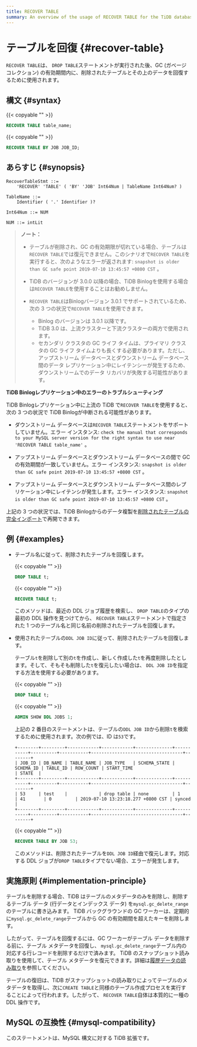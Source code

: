 ```yaml
---
title: RECOVER TABLE
summary: An overview of the usage of RECOVER TABLE for the TiDB database.
---
```


# テーブルを回復 {#recover-table}

`RECOVER TABLE`は、 `DROP TABLE`ステートメントが実行された後、GC (ガベージ コレクション) の有効期間内に、削除されたテーブルとその上のデータを回復するために使用されます。

## 構文 {#syntax}

{{< copyable "" >}}

```sql
RECOVER TABLE table_name;
```

{{< copyable "" >}}

```sql
RECOVER TABLE BY JOB JOB_ID;
```

## あらすじ {#synopsis}

```ebnf+diagram
RecoverTableStmt ::=
    'RECOVER' 'TABLE' ( 'BY' 'JOB' Int64Num | TableName Int64Num? )

TableName ::=
    Identifier ( '.' Identifier )?

Int64Num ::= NUM

NUM ::= intLit
```

> **ノート：**
>
> -   テーブルが削除され、GC の有効期限が切れている場合、テーブルは`RECOVER TABLE`では復元できません。このシナリオで`RECOVER TABLE`を実行すると、次のようなエラーが返されます: `snapshot is older than GC safe point 2019-07-10 13:45:57 +0800 CST` 。
>
> -   TiDB のバージョンが 3.0.0 以降の場合、TiDB Binlogを使用する場合は`RECOVER TABLE`を使用することはお勧めしません。
>
> -   `RECOVER TABLE`はBinlogバージョン 3.0.1 でサポートされているため、次の 3 つの状況で`RECOVER TABLE`を使用できます。
>
>     -   Binlog のバージョンは 3.0.1 以降です。
>     -   TiDB 3.0 は、上流クラスターと下流クラスターの両方で使用されます。
>     -   セカンダリ クラスタの GC ライフ タイムは、プライマリ クラスタの GC ライフ タイムよりも長くする必要があります。ただし、アップストリーム データベースとダウンストリーム データベース間のデータ レプリケーション中にレイテンシーが発生するため、ダウンストリームでのデータ リカバリが失敗する可能性があります。

<CustomContent platform="tidb">

**TiDB Binlogレプリケーション中のエラーのトラブルシューティング**

TiDB Binlogレプリケーション中に上流の TiDB で`RECOVER TABLE`を使用すると、次の 3 つの状況で TiDB Binlogが中断される可能性があります。

-   ダウンストリーム データベースは`RECOVER TABLE`ステートメントをサポートしていません。エラー インスタンス: `check the manual that corresponds to your MySQL server version for the right syntax to use near 'RECOVER TABLE table_name'` 。

-   アップストリーム データベースとダウンストリーム データベースの間で GC の有効期間が一致していません。エラー インスタンス: `snapshot is older than GC safe point 2019-07-10 13:45:57 +0800 CST` 。

-   アップストリーム データベースとダウンストリーム データベース間のレプリケーション中にレイテンシが発生します。エラー インスタンス: `snapshot is older than GC safe point 2019-07-10 13:45:57 +0800 CST` 。

上記の 3 つの状況では、TiDB Binlogからのデータ複製を[削除されたテーブルの完全インポート](/ecosystem-tool-user-guide.md#backup-and-restore---backup--restore-br)で再開できます。

</CustomContent>

## 例 {#examples}

-   テーブル名に従って、削除されたテーブルを回復します。

    {{< copyable "" >}}

    ```sql
    DROP TABLE t;
    ```

    {{< copyable "" >}}

    ```sql
    RECOVER TABLE t;
    ```

    このメソッドは、最近の DDL ジョブ履歴を検索し、 `DROP TABLE`のタイプの最初の DDL 操作を見つけてから、 `RECOVER TABLE`ステートメントで指定された 1 つのテーブル名と同じ名前の削除されたテーブルを回復します。

-   使用されたテーブルの`DDL JOB ID`に従って、削除されたテーブルを回復します。

    テーブル`t`を削除して別の`t`を作成し、新しく作成した`t`を再度削除したとします。そして、そもそも削除した`t`を復元したい場合は、 `DDL JOB ID`を指定する方法を使用する必要があります。

    {{< copyable "" >}}

    ```sql
    DROP TABLE t;
    ```

    {{< copyable "" >}}

    ```sql
    ADMIN SHOW DDL JOBS 1;
    ```

    上記の 2 番目のステートメントは、テーブルの`DDL JOB ID`から削除`t`を検索するために使用されます。次の例では、ID は`53`です。

    ```
    +--------+---------+------------+------------+--------------+-----------+----------+-----------+-----------------------------------+--------+
    | JOB_ID | DB_NAME | TABLE_NAME | JOB_TYPE   | SCHEMA_STATE | SCHEMA_ID | TABLE_ID | ROW_COUNT | START_TIME                        | STATE  |
    +--------+---------+------------+------------+--------------+-----------+----------+-----------+-----------------------------------+--------+
    | 53     | test    |            | drop table | none         | 1         | 41       | 0         | 2019-07-10 13:23:18.277 +0800 CST | synced |
    +--------+---------+------------+------------+--------------+-----------+----------+-----------+-----------------------------------+--------+
    ```

    {{< copyable "" >}}

    ```sql
    RECOVER TABLE BY JOB 53;
    ```

    このメソッドは、削除されたテーブルを`DDL JOB ID`経由で復元します。対応する DDL ジョブが`DROP TABLE`タイプでない場合、エラーが発生します。

## 実施原則 {#implementation-principle}

テーブルを削除する場合、TiDB はテーブルのメタデータのみを削除し、削除するテーブル データ (行データとインデックス データ) を`mysql.gc_delete_range`のテーブルに書き込みます。 TiDB バックグラウンドの GC ワーカーは、定期的に`mysql.gc_delete_range`テーブルから GC の有効期間を超えたキーを削除します。

したがって、テーブルを回復するには、GC ワーカーがテーブル データを削除する前に、テーブル メタデータを回復し、 `mysql.gc_delete_range`テーブル内の対応する行レコードを削除するだけで済みます。 TiDB のスナップショット読み取りを使用して、テーブル メタデータを復元できます。詳細は[履歴データの読み取り](/read-historical-data.md)を参照してください。

テーブルの復旧は、TiDB がスナップショットの読み取りによってテーブルのメタデータを取得し、次に`CREATE TABLE`と同様のテーブル作成プロセスを実行することによって行われます。したがって、 `RECOVER TABLE`自体は本質的に一種の DDL 操作です。

## MySQL の互換性 {#mysql-compatibility}

このステートメントは、MySQL 構文に対する TiDB 拡張です。
